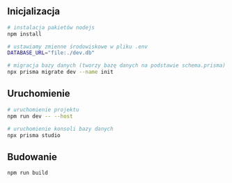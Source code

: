 ## Inicjalizacja

```bash
# instalacja pakietów nodejs
npm install

# ustawiamy zmienne środowiskowe w pliku .env
DATABASE_URL="file:./dev.db"

# migracja bazy danych (tworzy bazę danych na podstawie schema.prisma)
npx prisma migrate dev --name init

```

## Uruchomienie

```bash
# uruchomienie projektu
npm run dev -- --host

# uruchomienie konsoli bazy danych
npx prisma studio
```

## Budowanie

```bash
npm run build
```
